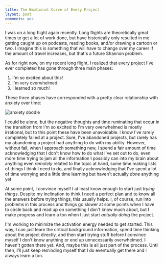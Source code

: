 ```yaml
---
title: The Emotional Curve of Every Project
layout: post
comments: yes
---
```


I was on a long flight again recently. Long flights are theoretically great times to get a lot of work done, but have historically only resulted in me getting caught up on podcasts, reading books, and/or drawing a cartoon or two. I imagine this is something that will have to change over my career if the amount of travel increases, but that's a future Shannon problem. 

As for right now, on my recent long flight, I realized that every project I've ever completed has gone through three main phases:

1. I'm so excited about this!
2. I'm very overwhelmed.
3. I learned so much!

These three phases have corresponded with a pretty clear relationship with anxiety over time:

![anxiety doodle](https://ShanEllis.github.io/images/anxiety_time.png)

I could be alone, but the negative thoughts and time ruminating that occur in the transition from I'm so excited to I'm very overwhelmed is mostly irrational, but to this point these have been unavoidable. I know I've rarely completely failed at a project. Sure, I've abandoned projects, but rarely has my abandoning a project had anything to do with my ability. However, without fail, when I approach something new, I spend a fair amount of time acknowledging that I don't know how to do what I've set out to do, even more time trying to jam all the information I possibly can into my brain about anything even *remotely* related to the topic at hand, some time making lists of things I think I need to do, and finally acknowledging that I've spent a lot of time worrying and a little time learning but haven't actually *done* anything yet. 

At some point, I convince myself I at least know enough to start just *trying things*. Despite my inclination to think I need a perfect plan and to know all the answers before trying things, this usually helps. I, of course, run into problems in this process and things go slower at some points when I have to circle back and read up on something I don't know much about, but I make progress and learn a ton when I just start *actually doing* the project.

I'm working to minimize the activation energy needed to get started. This way, I can just learn the critical background information, spend time thinking about the project directly, and then start trying stuff before I convince myself I don't know anything or end up unnecessarily overwhelmed. I haven't gotten there yet. And, maybe this is all just part of the process. Until then, I'll just keep reminding myself that I do eventually get there and I always learn a ton.

